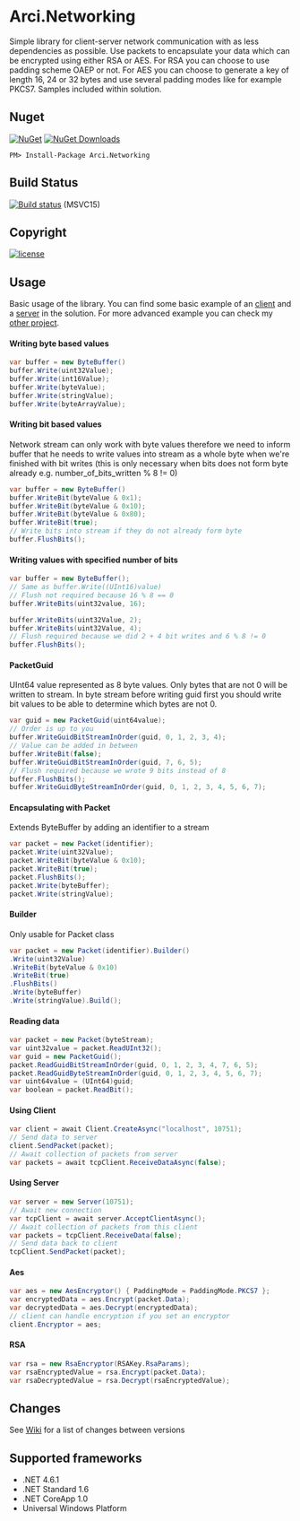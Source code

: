 # Arci.Networking
Simple library for client-server network communication with as less dependencies as possible. Use packets to encapsulate your data which can be encrypted using either RSA or AES. For RSA you can choose to use padding scheme OAEP or not. For AES you can choose to generate a key of length 16, 24 or 32 bytes and use several padding modes like for example PKCS7. Samples included within solution.

## Nuget
[![NuGet](https://img.shields.io/nuget/v/Arci.Networking.svg?style=flat-square)](https://www.nuget.org/packages/Arci.Networking)
[![NuGet Downloads](https://img.shields.io/nuget/dt/Arci.Networking.svg?style=flat-square)](https://www.nuget.org/packages/Arci.Networking)

	PM> Install-Package Arci.Networking
  
## Build Status
[![Build status](https://img.shields.io/appveyor/ci/Arcidev/arci-networking.svg?style=flat-square)](https://ci.appveyor.com/project/Arcidev/arci-networking) (MSVC15)

## Copyright
[![license](https://img.shields.io/github/license/Arcidev/Arci.Networking.svg?style=flat-square)](LICENSE.md)

## Usage
Basic usage of the library. You can find some basic example of an [client](https://github.com/Arcidev/Arci.Networking/tree/master/ClientSample) and a [server](https://github.com/Arcidev/Arci.Networking/tree/master/ServerSample) in the solution. For more advanced example you can check my [other project](https://github.com/Arcidev/Card-Game).
#### Writing byte based values
```csharp
var buffer = new ByteBuffer()
buffer.Write(uint32Value);
buffer.Write(int16Value);
buffer.Write(byteValue);
buffer.Write(stringValue);
buffer.Write(byteArrayValue);
```
#### Writing bit based values
Network stream can only work with byte values therefore we need to inform buffer that he needs to write values into stream as a whole byte when we're finished with bit writes (this is only necessary when bits does not form byte already e.g. number_of_bits_written % 8 != 0)
```csharp
var buffer = new ByteBuffer()
buffer.WriteBit(byteValue & 0x1);
buffer.WriteBit(byteValue & 0x10);
buffer.WriteBit(byteValue & 0x80);
buffer.WriteBit(true);
// Write bits into stream if they do not already form byte
buffer.FlushBits();
```
#### Writing values with specified number of bits
```csharp
var buffer = new ByteBuffer();
// Same as buffer.Write((UInt16)value)
// Flush not required because 16 % 8 == 0
buffer.WriteBits(uint32value, 16);

buffer.WriteBits(uint32Value, 2);
buffer.WriteBits(uint32Value, 4);
// Flush required because we did 2 + 4 bit writes and 6 % 8 != 0
buffer.FlushBits();
```
#### PacketGuid
UInt64 value represented as 8 byte values. Only bytes that are not 0 will be written to stream. In byte stream before writing guid first you should write bit values to be able to determine which bytes are not 0.
```csharp
var guid = new PacketGuid(uint64value);
// Order is up to you
buffer.WriteGuidBitStreamInOrder(guid, 0, 1, 2, 3, 4);
// Value can be added in between
buffer.WriteBit(false);
buffer.WriteGuidBitStreamInOrder(guid, 7, 6, 5);
// Flush required because we wrote 9 bits instead of 8
buffer.FlushBits();
buffer.WriteGuidByteStreamInOrder(guid, 0, 1, 2, 3, 4, 5, 6, 7);
```
#### Encapsulating with Packet
Extends ByteBuffer by adding an identifier to a stream
```csharp
var packet = new Packet(identifier);
packet.Write(uint32Value);
packet.WriteBit(byteValue & 0x10);
packet.WriteBit(true);
packet.FlushBits();
packet.Write(byteBuffer);
packet.Write(stringValue);
```
#### Builder
Only usable for Packet class
```csharp
var packet = new Packet(identifier).Builder()
.Write(uint32Value)
.WriteBit(byteValue & 0x10)
.WriteBit(true)
.FlushBits()
.Write(byteBuffer)
.Write(stringValue).Build();
```
#### Reading data
```csharp
var packet = new Packet(byteStream);
var uint32value = packet.ReadUInt32();
var guid = new PacketGuid();
packet.ReadGuidBitStreamInOrder(guid, 0, 1, 2, 3, 4, 7, 6, 5);
packet.ReadGuidByteStreamInOrder(guid, 0, 1, 2, 3, 4, 5, 6, 7);
var uint64value = (UInt64)guid;
var boolean = packet.ReadBit();
```
#### Using Client
```csharp
var client = await Client.CreateAsync("localhost", 10751);
// Send data to server
client.SendPacket(packet);
// Await collection of packets from server
var packets = await tcpClient.ReceiveDataAsync(false);
```
#### Using Server
```csharp
var server = new Server(10751);
// Await new connection
var tcpClient = await server.AcceptClientAsync();
// Await collection of packets from this client
var packets = tcpClient.ReceiveData(false);
// Send data back to client
tcpClient.SendPacket(packet); 
```
#### Aes
```csharp
var aes = new AesEncryptor() { PaddingMode = PaddingMode.PKCS7 };
var encryptedData = aes.Encrypt(packet.Data);
var decryptedData = aes.Decrypt(encryptedData);
// client can handle encryption if you set an encryptor
client.Encryptor = aes;
```
#### RSA
```csharp
var rsa = new RsaEncryptor(RSAKey.RsaParams);
var rsaEncryptedValue = rsa.Encrypt(packet.Data);
var rsaDecryptedValue = rsa.Decrypt(rsaEncryptedValue);
```

## Changes
See [Wiki](https://github.com/Arcidev/Arci.Networking/wiki) for a list of changes between versions

## Supported frameworks
- .NET 4.6.1
- .NET Standard 1.6
- .NET CoreApp 1.0
- Universal Windows Platform
